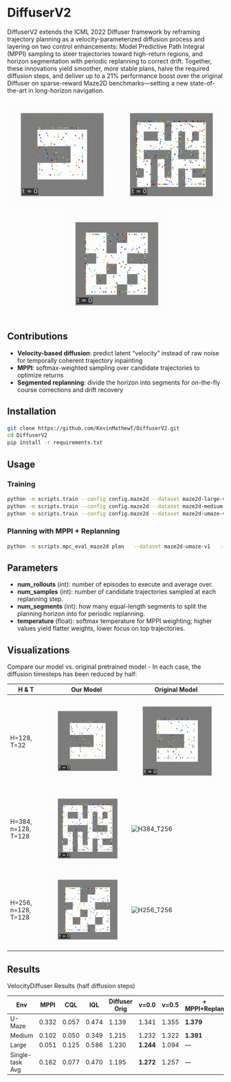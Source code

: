 # DiffuserV2

DiffuserV2 extends the ICML 2022 Diffuser framework by reframing trajectory planning as a velocity-parameterized diffusion process and layering on two control enhancements: Model Predictive Path Integral (MPPI) sampling to steer trajectories toward high-return regions, and horizon segmentation with periodic replanning to correct drift. Together, these innovations yield smoother, more stable plans, halve the required diffusion steps, and deliver up to a 21% performance boost over the original Diffuser on sparse-reward Maze2D benchmarks—setting a new state-of-the-art in long-horizon navigation.

<p align="center">
  <img src="extras/visualizations/no_loop_H128_T32_Pv_v0.gif" width="250"/>
  <img src="extras/visualizations/no_loop_H384_n128_T128_Pv_v0.gif" width="250"/>
  <img src="extras/visualizations/no_loop_medium-H256_n128_T128_Pv_v0.5.gif" width="250"/>
</p>

## Contributions
- **Velocity-based diffusion**: predict latent “velocity” instead of raw noise for temporally coherent trajectory inpainting  
- **MPPI**: softmax-weighted sampling over candidate trajectories to optimize returns  
- **Segmented replanning**: divide the horizon into segments for on-the-fly course corrections and drift recovery  

## Installation
```bash
git clone https://github.com/KevinMathewT/DiffuserV2.git
cd DiffuserV2
pip install -r requirements.txt
```

## Usage

### Training
```bash
python -m scripts.train --config config.maze2d --dataset maze2d-large-v1
python -m scripts.train --config config.maze2d --dataset maze2d-medium-v1
python -m scripts.train --config config.maze2d --dataset maze2d-umaze-v1
```

### Planning with MPPI + Replanning
```bash
python -m scripts.mpc_eval_maze2d plan   --dataset maze2d-umaze-v1   --diffusion_loadpath checkpoints/maze2d-umaze-v1   --diffusion_epoch 100   --num_rollouts 32   --num_samples 16   --num_segments 4   --temperature 4   --conditional
```

## Parameters
- **num_rollouts** (int): number of episodes to execute and average over.  
- **num_samples** (int): number of candidate trajectories sampled at each replanning step.  
- **num_segments** (int): how many equal-length segments to split the planning horizon into for periodic replanning.  
- **temperature** (float): softmax temperature for MPPI weighting; higher values yield flatter weights, lower focus on top trajectories.

## Visualizations
Compare our model vs. original pretrained model - In each case, the diffusion timesteps has been reduced by half:

| H & T                      | Our Model                                                    | Original Model                                             |
|---------------------------|---------------------------------------------------------------|------------------------------------------------------------|
| H=128, T=32               | ![H128_T32](extras/visualizations/no_loop_H128_T32_Pv_v0.gif) | ![H128_T64](extras/visualizations/no_loop_H128_T64%20-%20pretrained.gif) |
| H=384, n=128, T=128       | ![H384](extras/visualizations/no_loop_H384_n128_T128_Pv_v0.gif)| ![H384_T256](extras/visualizations/no_loop_pretrained%20-%20large%20-%20H384_T256.gif) |
| H=256, n=128, T=128       | ![H256](extras/visualizations/no_loop_medium-H256_n128_T128_Pv_v0.5.gif)| ![H256_T256](extras/visualizations/no_loop_pretrained-medium-H256_T256.gif) |

## Results

VelocityDiffuser Results (half diffusion steps)

| Env     | MPPI  | CQL   | IQL   | Diffuser Orig | v=0.0  | v=0.5  | + MPPI+Replan |
|---------|-------|-------|-------|---------------|--------|--------|---------------|
| U-Maze  | 0.332 | 0.057 | 0.474 | 1.139         | 1.341  | 1.355  | **1.379**     |
| Medium  | 0.102 | 0.050 | 0.349 | 1.215         | 1.232  | 1.322  | **1.391**     |
| Large   | 0.051 | 0.125 | 0.586 | 1.230         | **1.244**| 1.094| —             |
| Single-task Avg | 0.162 | 0.077 | 0.470 | 1.195 | **1.272** | 1.257 | —     |